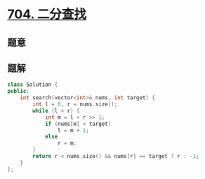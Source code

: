 #  [704. 二分查找](https://leetcode-cn.com/problems/binary-search/)

## 题意



## 题解



```c++
class Solution {
public:
    int search(vector<int>& nums, int target) {
        int l = 0, r = nums.size();
        while (l < r) {
            int m = l + r >> 1;
            if (nums[m] < target)
                l = m + 1;
            else
                r = m;
        }
        return r < nums.size() && nums[r] == target ? r : -1;
    }
};
```



```python3

```

